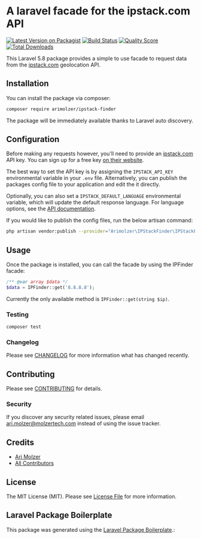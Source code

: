 # A laravel facade for the ipstack.com API

[![Latest Version on Packagist](https://img.shields.io/packagist/v/arimolzer/ipstack-finder.svg?style=flat-square)](https://packagist.org/packages/arimolzer/ipstack-finder)
[![Build Status](https://img.shields.io/travis/arimolzer/ipstack-finder/master.svg?style=flat-square)](https://travis-ci.org/arimolzer/ipstack-finder)
[![Quality Score](https://img.shields.io/scrutinizer/g/arimolzer/ipstack-finder.svg?style=flat-square)](https://scrutinizer-ci.com/g/arimolzer/ipstack-finder)
[![Total Downloads](https://img.shields.io/packagist/dt/arimolzer/ipstack-finder.svg?style=flat-square)](https://packagist.org/packages/arimolzer/ipstack-finder)

This Laravel 5.8 package provides a simple to use facade to request data from the [ipstack.com](https://ipstack.com) geolocation API. 

## Installation

You can install the package via composer:

```bash
composer require arimolzer/ipstack-finder
```

The package will be immediately available thanks to Laravel auto discovery.

## Configuration

Before making any requests however, you'll need to provide an [ipstack.com](https://ipstack.com) API key. You can sign up for a free key [on their website](https://ipstack.com/product). 

The best way to set the API key is by assigning the `IPSTACK_API_KEY` environmental variable in your `.env` file. Alternatively, you can publish the packages config file to your application and edit the  it directly.

Optionally, you can also set a `IPSTACK_DEFAULT_LANGUAGE` environmental variable, which will update the default response language. For language options, see the [API documentation](https://ipstack.com/documentation#language).

If you would like to publish the config files, run the below artisan command:
```bash
php artisan vendor:publish --provider="Arimolzer\IPStackFinder\IPStackFinderServiceProvider"
```

## Usage

Once the package is installed, you can call the facade by using the IPFinder facade:

``` php
/** @var array $data */
$data = IPFinder::get('8.8.8.8');
```

Currently the only available method is `IPFinder::get(string $ip)`. 

### Testing

``` bash
composer test
```

### Changelog

Please see [CHANGELOG](CHANGELOG.md) for more information what has changed recently.

## Contributing

Please see [CONTRIBUTING](CONTRIBUTING.md) for details.

### Security

If you discover any security related issues, please email ari.molzer@molzertech.com instead of using the issue tracker.

## Credits

- [Ari Molzer](https://github.com/arimolzer)
- [All Contributors](../../contributors)

## License

The MIT License (MIT). Please see [License File](LICENSE.md) for more information.

## Laravel Package Boilerplate

This package was generated using the [Laravel Package Boilerplate](https//laravelpackageboilerplate.com).:
